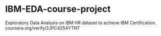 # IBM-EDA-course-project
Exploratory Data Analysis on IBM HR dataset to achieve IBM Certification.
coursera.org/verify/2JPC4254YTNT

